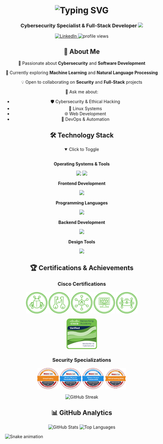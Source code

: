 <h1 align="center">
  <img src="https://readme-typing-svg.herokuapp.com/?font=Fira+Code&weight=600&size=40&duration=4000&pause=1000&color=2196F3&center=true&vCenter=true&width=600&lines=Hello+World!+👋;I'm+Omar!;Welcome+to+my+Profile!" alt="Typing SVG" />
</h1>

<h3 align="center">
  Cybersecurity Specialist & Full-Stack Developer
  <img src="https://media.giphy.com/media/WUlplcMpOCEmTGBtBW/giphy.gif" width="30">
</h3>

<p align="center">
  <a href="https://www.linkedin.com/in/omar-m-735069257/" target="_blank">
    <img src="https://img.shields.io/badge/-Pop-0077B5?style=flat-square&logo=Linkedin&logoColor=white" alt="LinkedIn"/>
  </a>
  <img src="https://komarev.com/ghpvc/?username=pop&label=Profile%20views&color=0e75b6&style=flat" alt="profile views" />
</p>

<div align="center">
  <h2>🚀 About Me</h2>
  
  🔭 Passionate about **Cybersecurity** and **Software Development**
  
  🌱 Currently exploring **Machine Learning** and **Natural Language Processing**
  
  💡 Open to collaborating on **Security** and **Full-Stack** projects
  
  💬 Ask me about:
  - 🛡️ Cybersecurity & Ethical Hacking
  - 🐧 Linux Systems
  - 🌐 Web Development
  - 🔧 DevOps & Automation
</div>

<h2 align="center">🛠️ Technology Stack</h2>

<details open>
<summary align="center">Click to Toggle</summary>
<br>
<div align="center">

**Operating Systems & Tools**
<p>
  <img src="https://github.com/marwin1991/profile-technology-icons/assets/76662862/2481dc48-be6b-4ebb-9e8c-3b957efe69fa" width="40"/>
  <img src="https://skillicons.dev/icons?i=ubuntu,vscode,postman,github,git" />
</p>

**Frontend Development**
<p>
  <img src="https://skillicons.dev/icons?i=react,tailwind,html,css,bootstrap,figma" />
</p>

**Programming Languages**
<p>
  <img src="https://skillicons.dev/icons?i=python,javascript,bash,dart,flutter" />
</p>

**Backend Development**
<p>
  <img src="https://skillicons.dev/icons?i=express,mongodb,nodejs" />
</p>

**Design Tools**
<p>
  <img src="https://skillicons.dev/icons?i=ai,ps,pr,xd" />
</p>

</div>
</details>

<h2 align="center">🏆 Certifications & Achievements</h2>

<div align="center">
  <h3>Cisco Certifications</h3>
  <p>
    <img src="Icons/threat_analysis_4.png" width="70" alt="Threat Analysis" title="Threat Analysis"/>
    <img src="Icons/system_safeguards_5.png" width="70" alt="System Safeguards" title="System Safeguards"/>
    <img src="Icons/resource_specialist_7.png" width="70" alt="Resource Specialist" title="Resource Specialist"/>
    <img src="Icons/network_defense_6.png" width="70" alt="Network Defense" title="Network Defense"/>
    <img src="Icons/cybersecurity_administration_3.png" width="70" alt="Cybersecurity Administration" title="Cybersecurity Administration"/>
  </p>
  
  <img src="Icons/introduction-to-cybersecurity.png" width="100" alt="Introduction to Cybersecurity" title="Introduction to Cybersecurity"/>
  
  <h3>Security Specializations</h3>
  <p>
    <img src="Icons/Ethical_Hacking.png" width="70" alt="Ethical Hacking" title="Ethical Hacking"/>
    <img src="Icons/Wireless_Networks_Penetration_Testing.png" width="70" alt="Wireless Networks Penetration Testing" title="Wireless Networks Penetration Testing"/>
    <img src="Icons/Malware_Analysis_Fundamentals.png" width="70" alt="Malware Analysis Fundamentals" title="Malware Analysis Fundamentals"/>
    <img src="Icons/Ethical_Hacking_Badge_20_May_2023_95a113c0.png" width="70" alt="Advanced Ethical Hacking" title="Advanced Ethical Hacking"/>
  </p>
</div>

<div align="center">
  <img src="https://github-readme-streak-stats.herokuapp.com/?user=pop&theme=tokyonight&hide_border=true" alt="GitHub Streak"/>
</div>

<h2 align="center">📊 GitHub Analytics</h2>

<p align="center">
  <img src="https://github-readme-stats.vercel.app/api?username=pop&show_icons=true&theme=tokyonight&hide_border=true" alt="GitHub Stats" />
  <img src="https://github-readme-stats.vercel.app/api/top-langs/?username=pop&layout=compact&theme=tokyonight&hide_border=true" alt="Top Languages" />
</p>

<!-- Snake animation -->
![Snake animation](https://github.com/Pop2323/blob/output/github-contribution-grid-snake.svg)
